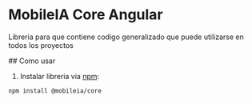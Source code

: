 # MobileIA Core Angular

Libreria para que contiene codigo generalizado que puede utilizarse en todos los proyectos

## Como usar
1. Instalar libreria via [npm](http://npmjs.com):
```bash
npm install @mobileia/core
```